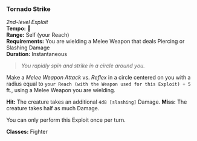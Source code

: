 ### Tornado Strike
*2nd-level Exploit*  
**Tempo:** 🔺  
**Range:** Self (your Reach)  
**Requirements:** You are wielding a Melee Weapon that deals Piercing or Slashing Damage  
**Duration:** Instantaneous  

> *You rapidly spin and strike in a circle around you.*

Make a *Melee Weapon Attack* vs. *Reflex* in a circle centered on you with a radius equal to `your Reach (with the Weapon used for this Exploit) + 5` ft., using a Melee Weapon you are wielding.

**Hit:** The creature takes an additional `4d8 [slashing]` Damage.
**Miss:** The creature takes half as much Damage.

You can only perform this Exploit once per turn.

**Classes:** Fighter
